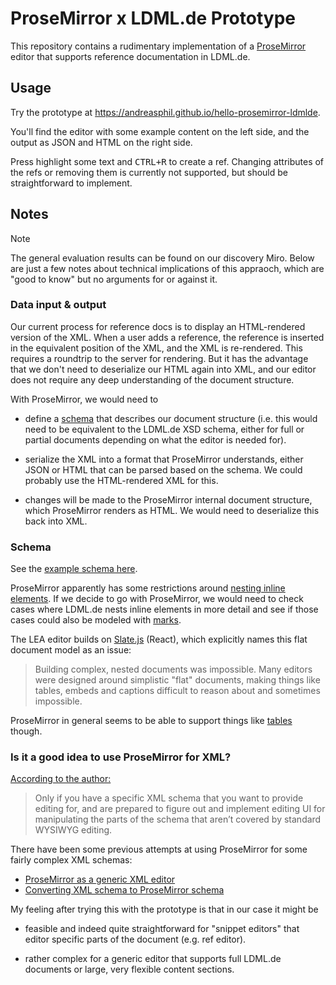 # ProseMirror x LDML.de Prototype

This repository contains a rudimentary implementation of a [ProseMirror](https://prosemirror.net/) editor that supports reference documentation in LDML.de.

## Usage

Try the prototype at <https://andreasphil.github.io/hello-prosemirror-ldmlde>.

You'll find the editor with some example content on the left side, and the output as JSON and HTML on the right side.

Press highlight some text and <kbd>CTRL+R</kbd> to create a ref. Changing attributes of the refs or removing them is currently not supported, but should be straightforward to implement.

## Notes

> [!NOTE]
>
> The general evaluation results can be found on our discovery Miro. Below are just a few notes about technical implications of this appraoch, which are "good to know" but no arguments for or against it.

### Data input & output

Our current process for reference docs is to display an HTML-rendered version of the XML. When a user adds a reference, the reference is inserted in the equivalent position of the XML, and the XML is re-rendered. This requires a roundtrip to the server for rendering. But it has the advantage that we don't need to deserialize our HTML again into XML, and our editor does not require any deep understanding of the document structure.

With ProseMirror, we would need to

- define a [schema](https://prosemirror.net/docs/guide/#schema) that describes our document structure (i.e. this would need to be equivalent to the LDML.de XSD schema, either for full or partial documents depending on what the editor is needed for).

- serialize the XML into a format that ProseMirror understands, either JSON or HTML that can be parsed based on the schema. We could probably use the HTML-rendered XML for this.

- changes will be made to the ProseMirror internal document structure, which ProseMirror renders as HTML. We would need to deserialize this back into XML.

### Schema

See the [example schema here](./src/schema.ts).

ProseMirror apparently has some restrictions around [nesting inline elements](https://prosemirror.net/docs/guide/#doc). If we decide to go with ProseMirror, we would need to check cases where LDML.de nests inline elements in more detail and see if those cases could also be modeled with [marks](https://prosemirror.net/docs/ref/#model.MarkType).

The LEA editor builds on [Slate.js](https://docs.slatejs.org/) (React), which explicitly names this flat document model as an issue:

> Building complex, nested documents was impossible. Many editors were designed around simplistic "flat" documents, making things like tables, embeds and captions difficult to reason about and sometimes impossible.

ProseMirror in general seems to be able to support things like [tables](https://github.com/ProseMirror/prosemirror-tables) though.

### Is it a good idea to use ProseMirror for XML?

[According to the author:](https://discuss.prosemirror.net/t/is-prosemirror-the-right-choice-for-xml-documents/7941)

> Only if you have a specific XML schema that you want to provide editing for, and are prepared to figure out and implement editing UI for manipulating the parts of the schema that aren’t covered by standard WYSIWYG editing.

There have been some previous attempts at using ProseMirror for some fairly complex XML schemas:

- [ProseMirror as a generic XML editor](https://discuss.prosemirror.net/t/prosemirror-as-generic-xml-editor/769)
- [Converting XML schema to ProseMirror schema](https://discuss.prosemirror.net/t/converting-xml-schema-to-prosemirror-schema/1047)

My feeling after trying this with the prototype is that in our case it might be

- feasible and indeed quite straightforward for "snippet editors" that editor specific parts of the document (e.g. ref editor).

- rather complex for a generic editor that supports full LDML.de documents or large, very flexible content sections.
